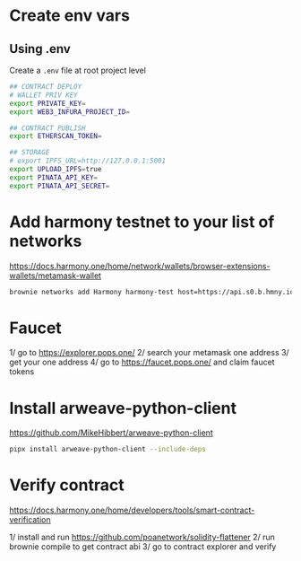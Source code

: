 # Create env vars
## Using .env

Create a `.env` file at root project level

```sh
## CONTRACT DEPLOY
# WALLET PRIV KEY
export PRIVATE_KEY=
export WEB3_INFURA_PROJECT_ID=

## CONTRACT PUBLISH
export ETHERSCAN_TOKEN=

## STORAGE
# export IPFS_URL=http://127.0.0.1:5001
export UPLOAD_IPFS=true
export PINATA_API_KEY=
export PINATA_API_SECRET=
```

# Add harmony testnet to your list of networks
https://docs.harmony.one/home/network/wallets/browser-extensions-wallets/metamask-wallet

```sh
brownie networks add Harmony harmony-test host=https://api.s0.b.hmny.io chainid=1666700000 name="Testnet (Shard 0)"
```

# Faucet
1/ go to https://explorer.pops.one/
2/ search your metamask one address
3/ get your one address
4/ go to https://faucet.pops.one/ and claim faucet tokens

# Install arweave-python-client
https://github.com/MikeHibbert/arweave-python-client

```sh
pipx install arweave-python-client --include-deps
```

# Verify contract
https://docs.harmony.one/home/developers/tools/smart-contract-verification

1/ install and run https://github.com/poanetwork/solidity-flattener
2/ run brownie compile to get contract abi
3/ go to contract explorer and verify
